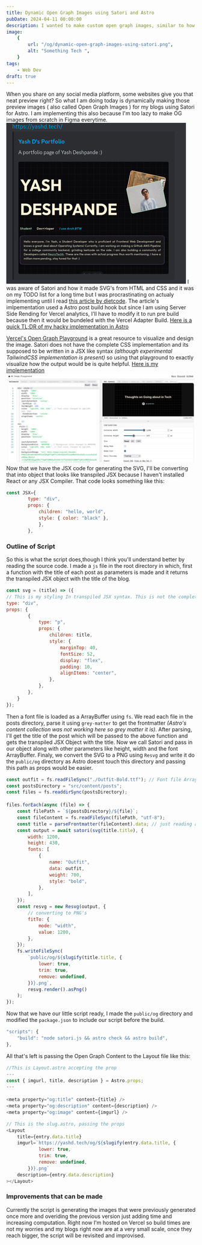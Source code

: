 ```yaml
---
title: Dynamic Open Graph Images using Satori and Astro
pubDate: 2024-04-11 00:00:00
description: I wanted to make custom open graph images, similar to how you get on medium so that it looks nicer when I share it on social media..
image:
    {
        url: "/og/dynamic-open-graph-images-using-satori.png",
        alt: "Something Tech ",
    }
tags:
    - Web Dev
draft: true
---
```


When you share on any social media platform, some websites give you that neat preview right? So what I am doing today is dynamically making those preview images ( also called Open Graph Images ) for my blogs using Satori for Astro. I am implementing this also because I'm too lazy to make OG images from scratch in Figma everytime.
![Open Grapgh Example in .](../../assets/OG-Preview-Discord.png)
I was aware of Satori and how it made SVG's from HTML and CSS and it was on my TODO list for a long time but I was procrastinating on actualy implementing until I read [this article by dietcode](https://dietcode.io/p/astro-og/). The article's imlpementation used a Astro post build hook but since I am using Server Side Rending for Vercel analytics, I'll have to modify it to run pre build because then it would be bundeled with the Vercel Adapter Build. [ Here is a quick TL;DR of my hacky implementation in Astro](https://github.com/yashd-dev/portfoliov7/blob/main/satori.js)

[Vercel's Open Graph Playground](https://og-playground.vercel.app/) is a great resource to visualize and design the image. Satori does not have the complete CSS implementation and its supposed to be written in a JSX like syntax _(although experimental TailwindCSS implementation is present)_ so using that playground to exactly visualize how the output would be is quite helpful. [Here is my implementation](https://og-playground.vercel.app/?share=tVVtb9o6FP4rlq-u2qlZ8wL0Qm47iZfekqml3JauKuKLE5vELLGjxCGEiv--YxLotE7avgwUR-fFPo-e8xznFQeSMuziS8rXCOWqitnV6-tCIPhFjIeRctGJbVl_nxi1s-RURT_4KM_TmFTgXcZsc_CmMueKS-EucMZioviaLXATWxW54stqKIViQpcI4MWyw1a0hMAj3zIXOU7j067nBtGFZTXeQMYyg_1Z6J86nZ6BnHYbFrv74cRApolmbKPqJBRERISMIiXR--xDXcA_4hkL9sABloyLRBxgkZiHwlMsyd8hrtfd7tNCaCq1-afIJH4OqFRD5m_x6ZPga5jJQtBhw9dfVg_-fk3S4Bh-T1WT-CfYfkPlJSSEXi9wkcWnJ5Qo4nLtMvN1eLZJ4n99krOLtjEdT5x5NXDI85fW_0mvPX30Sm_UDyezF_1wbxwp_6aznT5-lnT8UN7z7pq2aOtWBNvbpFfNq251N-qXty19jnc25P1wOh5E9CYM5yOLz2b6rPnz3bVV3Q_79iR-KWezJ8cbPTlfVoOJrnO3ijyI2xPer-6vwyY-OPjsydew9PggIc-bHHAUvtOJwd7S8ec1cZ56Hp8k8wSwDrtnw1W5DlpzMQ2vrk4-HKfjjZj9DCxw9yLdIL38JGX6poy66cg6Zi15DA6IID_T8hMsz0-tc-dYqk7beoKyjfux19P2brcQWsYm6Bje6DI9ShklJAu5mMnURW0LGd_Naccx3kkXpYRSLkLXtoyfDo8emFkkC4CWIynQjYRsRHxZKMQFyCmI0KWZftrj_B7Hj5V-Vcg4aBfuIlCj3bVBiA5I0u5dABn14GoqLnkSojwLrhY4UirNXdOsSB7RcwVYzL0oc7OMuGLnqzSEnSRWkPuic8A6AvRlRln2QCgvNIx6wI_z3rFSTc_xTmhs6a_g5vmPgwuaKdcsgz41nD_sUx0LoCKzJgRUUKE9uo-UrWuOgKy31i0ENrBMtTpy7L7ifXns2g5cn7gujt1O7x8DU-YXIXaXJM6ZgVkiV3xWpfrDoMq9BQfpXl8nPqPYVVnBdgZWxIeMiMWxLGUWU7z7Bg)
![Open Graph Example in .](../../assets/Vercel-OG-Image-Playground.png)
Now that we have the JSX code for generating the SVG, I'll be converting that into object that looks like transpiled JSX because I haven't installed React or any JSX Compiler. That code looks something like this:

```js
const JSX={
		type: "div",
		props: {
			children: "hello, world",
			style: { color: "black" },
		    },
        },
```

### Outline of Script

So this is what the script does,though I think you'll understand better by reading the source code. I made a `js` file in the root directory in which, first a function with the title of each post as parameters is made and it returns the transpiled JSX object with the title of the blog.

```js
const svg = (title) => ({
// This is my styling In transpiled JSX syntax. This is not the complete thing, complete thing was too big, here is a small smippet of it
type: "div",
props: {
        {
            type: "p",
            props: {
                children: title,
                style: {
                    marginTop: 40,
                    fontSize: 52,
                    display: "flex",
                    padding: 10,
                    alignItems: "center",
                },
            },
        },
    }
});
```

Then a font file is loaded as a ArrayBuffer using `fs`. We read each file in the posts directory, parse it using `grey-matter` to get the frontmatter _(Astro's content collection was not working here so grey matter it is)_. After parsing, I'll get the title of the post which will be passed to the above function and gets the transpiled JSX Object with the title. Now we call Satori and pass in our object along with other parameters like height, width and the font ArrayBuffer. Finaly, we convert the SVG to a PNG using `Resvg` and write it do the `public/og` directory as Astro doesnt touch this directory and passing this path as props would be easier.

```js
const outfit = fs.readFileSync("./Outfit-Bold.ttf"); // Font file ArrayBuffer is needed by Satori
const postsDirectory = "src/content/posts";
const files = fs.readdirSync(postsDirectory);

files.forEach(async (file) => {
	const filePath = `${postsDirectory}/${file}`;
	const fileContent = fs.readFileSync(filePath, "utf-8");
	const title = parseFrontmatter(fileContent).data; // just reading and parsing each post to get frontmatter of each to pass on to our above styled div
	const output = await satori(svg(title.title), {
		width: 1200,
		height: 430,
		fonts: [
			{
				name: "Outfit",
				data: outfit,
				weight: 700,
				style: "bold",
			},
		],
	});
	const resvg = new Resvg(output, {
		// converting to PNG's
		fitTo: {
			mode: "width",
			value: 1200,
		},
	});
	fs.writeFileSync(
		`public/og/${slugify(title.title, {
			lower: true,
			trim: true,
			remove: undefined,
		})}.png`,
		resvg.render().asPng()
	);
});
```

Now that we have our little script ready, I made the `public/og` directory and modified the `package.json` to include our script before the build.

```js
"scripts": {
    "build": "node satori.js && astro check && astro build",
},
```

All that's left is passing the Open Graph Content to the Layout file like this:

```js
//This is Layout.astro accepting the prop
---
const { imgurl, title, description } = Astro.props;
---

<meta property="og:title" content={title} />
<meta property="og:description" content={description} />
<meta property="og:image" content={imgurl} />
```

```js
// This is the slug.astro, passing the props
<Layout
	title={entry.data.title}
	imgurl=`https://yashd.tech/og/${slugify(entry.data.title, {
			lower: true,
			trim: true,
			remove: undefined,
		})}.png`
	description={entry.data.description}
></Layout>
```

### Improvements that can be made

Currently the script is generating the images that were previously generated once more and overiding the previous version just adding time and increasing computation. Right now I'm hosted on Vercel so build times are not my worries and my blogs right now are at a very small scale, once they reach bigger, the script will be revisited and improvised.

